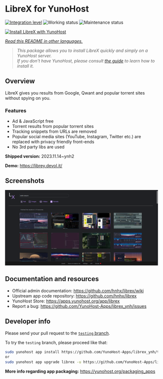 <!--
N.B.: This README was automatically generated by <https://github.com/YunoHost/apps/tree/master/tools/readme_generator>
It shall NOT be edited by hand.
-->

# LibreX for YunoHost

[![Integration level](https://apps.yunohost.org/badge/integration/librex)](https://ci-apps.yunohost.org/ci/apps/librex/)
![Working status](https://apps.yunohost.org/badge/state/librex)
![Maintenance status](https://apps.yunohost.org/badge/maintained/librex)

[![Install LibreX with YunoHost](https://install-app.yunohost.org/install-with-yunohost.svg)](https://install-app.yunohost.org/?app=librex)

*[Read this README in other languages.](./ALL_README.md)*

> *This package allows you to install LibreX quickly and simply on a YunoHost server.*  
> *If you don't have YunoHost, please consult [the guide](https://yunohost.org/install) to learn how to install it.*

## Overview

LibreX gives you results from Google, Qwant and popular torrent sites without spying on you. 

### Features

- Ad & JavaScript free
- Torrent results from popular torrent sites
- Tracking snippets from URLs are removed
- Popular social media sites (YouTube, Instagram, Twitter etc.) are replaced with privacy friendly front-ends
- No 3rd party libs are used


**Shipped version:** 2023.11.14~ynh2

**Demo:** <https://librey.devol.it/>

## Screenshots

![Screenshot of LibreX](./doc/screenshots/screenshot.png)

## Documentation and resources

- Official admin documentation: <https://github.com/hnhx/librex/wiki>
- Upstream app code repository: <https://github.com/hnhx/librex>
- YunoHost Store: <https://apps.yunohost.org/app/librex>
- Report a bug: <https://github.com/YunoHost-Apps/librex_ynh/issues>

## Developer info

Please send your pull request to the [`testing` branch](https://github.com/YunoHost-Apps/librex_ynh/tree/testing).

To try the `testing` branch, please proceed like that:

```bash
sudo yunohost app install https://github.com/YunoHost-Apps/librex_ynh/tree/testing --debug
or
sudo yunohost app upgrade librex -u https://github.com/YunoHost-Apps/librex_ynh/tree/testing --debug
```

**More info regarding app packaging:** <https://yunohost.org/packaging_apps>

